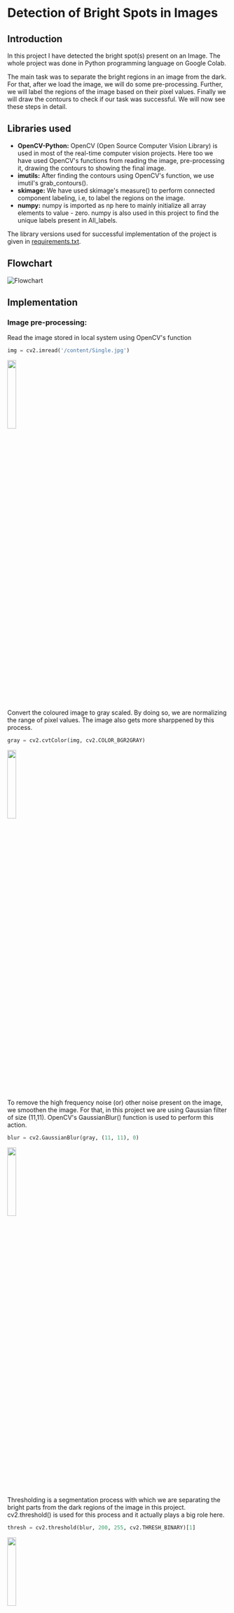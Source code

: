 # Detection of Bright Spots in Images

## Introduction
In this project I have detected the bright spot(s) present on an Image. The whole project was done in Python programming language on Google Colab. 

The main task was to separate the bright regions in an image from the dark. For that, after we load the image, we will do some pre-processing. Further, we will label the regions of the image based on their pixel values. Finally we will draw the contours to check if our task was successful. We will now see these steps in detail.  

## Libraries used
- **OpenCV-Python:** OpenCV (Open Source Computer Vision Library) is used in most of the real-time computer vision projects. Here too we have used OpenCV's functions from reading the image, pre-processing it, drawing the contours to showing the final image. 
- **imutils:** After finding the contours using OpenCV's function, we use imutil's grab_contours(). 
- **skimage:** We have used skimage's measure() to perform connected component labeling, i.e, to label the regions on the image. 
- **numpy:** numpy is imported as np here to mainly initialize all array elements to value - zero. numpy is also used in this project to find the unique labels present in All_labels. 

The library versions used for successful implementation of the project is given in [requirements.txt](requirements.txt). 

## Flowchart
![Flowchart](https://user-images.githubusercontent.com/51737416/136396367-f24aaada-d1bc-4f56-910b-eccbed9a4ded.jpg)

## Implementation
### Image pre-processing:
Read the image stored in local system using OpenCV's function 
```py
img = cv2.imread('/content/Single.jpg') 
```
<img src="https://user-images.githubusercontent.com/51737416/136415489-18241458-df13-43b3-a7c0-27e3b4fce54f.png" width=20% height=20%>

Convert the coloured image to gray scaled. By doing so, we are normalizing the range of pixel values. The image also gets more sharppened by this process. 
```py
gray = cv2.cvtColor(img, cv2.COLOR_BGR2GRAY)
```
<img src="https://user-images.githubusercontent.com/51737416/136416279-fbb4ffdd-da25-4af7-896e-524a556c0c8a.png" width=20% height=20%>

To remove the high frequency noise (or) other noise present on the image, we smoothen the image. For that, in this project we are using Gaussian filter of size (11,11). OpenCV's GaussianBlur() function is used to perform this action. 
```py
blur = cv2.GaussianBlur(gray, (11, 11), 0)
```
<img src="https://user-images.githubusercontent.com/51737416/136416366-6601c29f-73a3-4b9a-a010-ac2e78c18082.png" width=20% height=20%>

Thresholding is a segmentation process with which we are separating the bright parts from the dark regions of the image in this project. cv2.threshold() is used for this process and it actually plays a big role here. 
```py
thresh = cv2.threshold(blur, 200, 255, cv2.THRESH_BINARY)[1]
```
<img src="https://user-images.githubusercontent.com/51737416/136416447-1213bbe0-af19-48d9-aac0-c6202e8c33b3.png" width=20% height=20%>

To get the best results, we perform erosions and dilations on the thresholded image. Erosion is an operation that diminishes the size of the foreground object. It erodes away the boundary of the foreground object, just like how soil erosion takes place. 
```py
thresh1 = cv2.erode(thresh, None, iterations=2) 
```
<img src="https://user-images.githubusercontent.com/51737416/136416533-08489297-758c-4cbf-9e1d-684d4ad9d926.png" width=20% height=20%>

Dilation increases the object area and is used to accentuate the features. cv2.dilate() is used to perform this morphological process. 
```py
thresh2 = cv2.dilate(thresh1, None, iterations=4)
```
<img src="https://user-images.githubusercontent.com/51737416/136416606-e860e858-49bf-42f6-9996-1d1f7d944d94.png" width=20% height=20%>

### Label the regions on the image:
We use skimage's measure() to perform this task. Connected Component Labeling (CCL), also known by the names- Connected Component Analysis, Blob Extraction, Region Labeling etc. is actually an application of graph theory (using mathematics), where the subsets of connected components are uniquely labeled based on a given heuristic. The mask defined here stores only large component. In this code block, if the region refers to the dark background, its corresponding label is assigned as zero. 
```py
All_labels = measure.label(thresh2, connectivity=2, background=0) #Perform connected component labeling
mask = np.zeros(thresh2.shape, dtype="uint8") #Mask: Store only the large components
for label in np.unique(All_labels):
if label == 0:   #Background: Dark
  continue
```
After constructing the label-mask, count the number of pixels. Further classify the region as large bright region if it is. 
```py
#Construct the mask label and count the #Pixels 
label_mask = np.zeros(thresh2.shape, dtype="uint8")
label_mask[All_labels == label] = 255
Pixels = cv2.countNonZero(label_mask)
if Pixels > 300:
  mask = cv2.add(mask, label_mask)  #Large bright region
```
<img src="https://user-images.githubusercontent.com/51737416/136422379-f39d1c35-e812-4881-8f92-beb0cfce0124.png" width=20% height=20%>

### Find the contours in the mask and display the final output image:
OpenCV's and imutil's functions are used to find the contours present in the image. Contours refer to the line joining all the points along the boundary of an image which have the same intensity throughout. 
```py
#Find the contours in the mask
count = cv2.findContours(mask.copy(), cv2.RETR_EXTERNAL, cv2.CHAIN_APPROX_SIMPLE)
count = imutils.grab_contours(count)
count = contours.sort_contours(count)[0]  #Sort them from left to right

#Draw the bright spot(s) on the image
for (i, c) in enumerate(count):
  (x, y, w, h) = cv2.boundingRect(c)
  ((cX, cY), radius) = cv2.minEnclosingCircle(c)
  cv2.circle(img, (int(cX), int(cY)), int(radius),(0, 0, 255), 3)
```
Even to display the output image, we use cv2's imshow() funtion.  
```py
#Show the bright spots detected image 
cv2_imshow(img)
cv2.waitKey(0)
```
<img src="https://user-images.githubusercontent.com/51737416/136422765-1e27e6f8-ec91-46f0-bf9e-afdec4f31e63.png" width=30% height=30%>
Here, we can see red circles (contours) displayed over the bright region (spot(s)) of the image. 

## Conclusion
The whole project was based on analysing the image after separating bright pixels from dark pixels. To detect the bright regions in an image, we have first loaded our image. Further, it was converted to grayscale and smoothened using Gaussian filter. By smoothening, we are actually blurring the image so that high frequency noise reduces. We then perform thresholding followed by series of erosions and dilations. Connected Componenet analysis is then performed to label the regions on the image. Once we get to know the bright and dark areas on an image, we will draw the contours on it for us to visualize. 

Let us execute and try if the program will work successfully in case there are multiple bulbs on the image:

```py
detect_bright_spots('/content/Multiple.jfif')
```
<img src="https://user-images.githubusercontent.com/51737416/136401261-832bc388-93c2-4bb0-b42e-b3396eaa779d.png" width=40% height=40%>

Yes, the program is working fine even in cases where there are multiple bright spots.

## References
### Code Reference:
- [OpenCV Python Documentation](https://buildmedia.readthedocs.org/media/pdf/opencv24-python-tutorials/latest/opencv24-python-tutorials.pdf)
- [Gaussian Blur](https://appdividend.com/2020/09/19/python-cv2-filtering-image-using-gaussianblur-method/)
- [Threshold](https://www.datasciencelearner.com/cv2-threshold-method-implementation-python/#:~:text=Steps%20to%20Implement%20cv2%20threshold%20in%20python%20Step,convert%20the%20color%20image%20into%20the%20grey%20image.)
- [Contours](https://docs.opencv.org/4.5.3/d4/d73/tutorial_py_contours_begin.html)
- [imutils](https://github.com/PyImageSearch/imutils)
- [Connected-component Labeling](https://cvexplained.wordpress.com/2020/06/17/connected-component-labeling/#:~:text=Connected-component%20labeling%20%28also%20known%20as%20connected-component%20analysis%2C%20blob,connectivity%20of%20%E2%80%9Cblob%E2%80%9D-like%20regions%20in%20a%20binary%20image.)
### Image Reference:
- [Single bulb](https://i2.wp.com/business-ethics.com/wp-content/uploads/2011/09/EarthTalkBULB.jpg)
- [Multiple bulbs](https://th.bing.com/th/id/R.237ea46e9d6b6f018ba43b9fdbd0e7e7?rik=cx5ktGDWsCdkvg&riu=http%3a%2f%2fi.ebayimg.com%2fimages%2fi%2f321747267106-0-1%2fs-l1000.jpg&ehk=LPh77U2i6xxuiUnoikMPOEJG2Cu6hE3rLVGLGQumSC4%3d&risl=&pid=ImgRaw&r=0)
